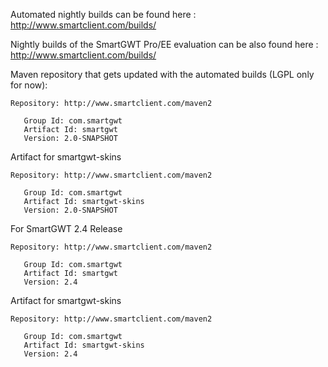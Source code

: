 Automated nightly builds can be found here : http://www.smartclient.com/builds/

Nightly builds of the SmartGWT Pro/EE evaluation can be also found here : http://www.smartclient.com/builds/

Maven repository that gets updated with the automated builds (LGPL only for now):

```
Repository: http://www.smartclient.com/maven2

   Group Id: com.smartgwt
   Artifact Id: smartgwt
   Version: 2.0-SNAPSHOT
```


Artifact for smartgwt-skins

```
Repository: http://www.smartclient.com/maven2

   Group Id: com.smartgwt
   Artifact Id: smartgwt-skins
   Version: 2.0-SNAPSHOT
```

For SmartGWT 2.4 Release

```
Repository: http://www.smartclient.com/maven2

   Group Id: com.smartgwt
   Artifact Id: smartgwt
   Version: 2.4
```


Artifact for smartgwt-skins

```
Repository: http://www.smartclient.com/maven2

   Group Id: com.smartgwt
   Artifact Id: smartgwt-skins
   Version: 2.4
```